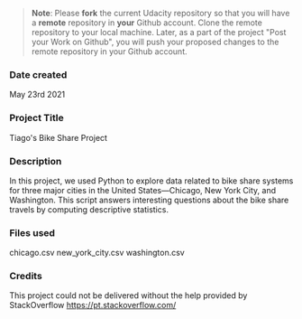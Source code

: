 >**Note**: Please **fork** the current Udacity repository so that you will have a **remote** repository in **your** Github account. Clone the remote repository to your local machine. Later, as a part of the project "Post your Work on Github", you will push your proposed changes to the remote repository in your Github account.

### Date created
May 23rd 2021

### Project Title
Tiago's Bike Share Project

### Description
In this project, we used Python to explore data related to bike share systems for three major cities in the United States—Chicago, New York City, and Washington. This script answers interesting questions about the bike share travels by computing descriptive statistics.

### Files used
chicago.csv
new_york_city.csv
washington.csv

### Credits
This project could not be delivered without the help provided by StackOverflow
https://pt.stackoverflow.com/
